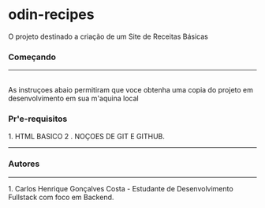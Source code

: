 # odin-recipes
O projeto destinado a criação de um Site de Receitas Básicas  

<h3>Começando</h3>
<hr>
<br>
As instruçoes abaio permitiram que voce obtenha uma copia do projeto em desenvolvimento em sua m'aquina local
<br>
<h3>Pr'e-requisitos</h3>
1. HTML BASICO
2 . NOÇOES DE GIT E GITHUB.
<hr>
<h3>Autores</h3>
<hr>
1. Carlos Henrique Gonçalves Costa -  Estudante de Desenvolvimento Fullstack com foco em Backend.


